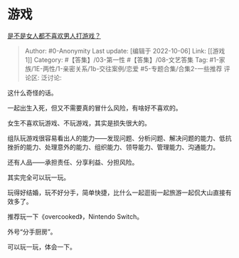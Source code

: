 # 游戏
[是不是女人都不喜欢男人打游戏？](https://www.zhihu.com/question/547894697/answer/2703073041)

> Author: #0-Anonymity
> Last update: [编辑于 2022-10-06]
> Link: [[游戏 1]]
> Category: #【答集】/03-第一性 #【答集】/08-文艺答集
> Tag: #1-家族/1E-两性/1-亲密关系/1b-交往案例/恋爱 #5-专题合集/合集2-一些推荐
> 评论区:
> 泛讨论:

这什么奇怪的话。

一起出生入死，但又不需要真的冒什么风险，有啥好不喜欢的。

女生不喜欢玩游戏、不玩游戏，其实是损失很大的。

组队玩游戏很容易看出人的能力——发现问题、分析问题、解决问题的能力、低抗挫折的能力、处理意外的能力、组织能力、领导能力、管理能力、沟通能力。

还有人品——承担责任、分享利益、分担风险。

其实完全可以玩一玩。

玩得好结婚，玩不好分手，简单快捷，比什么一起逛街一起旅游一起侃大山直接有效多了。

推荐玩一下《overcooked》，Nintendo Switch。

外号“分手厨房”。

可以玩一玩，体会一下。
